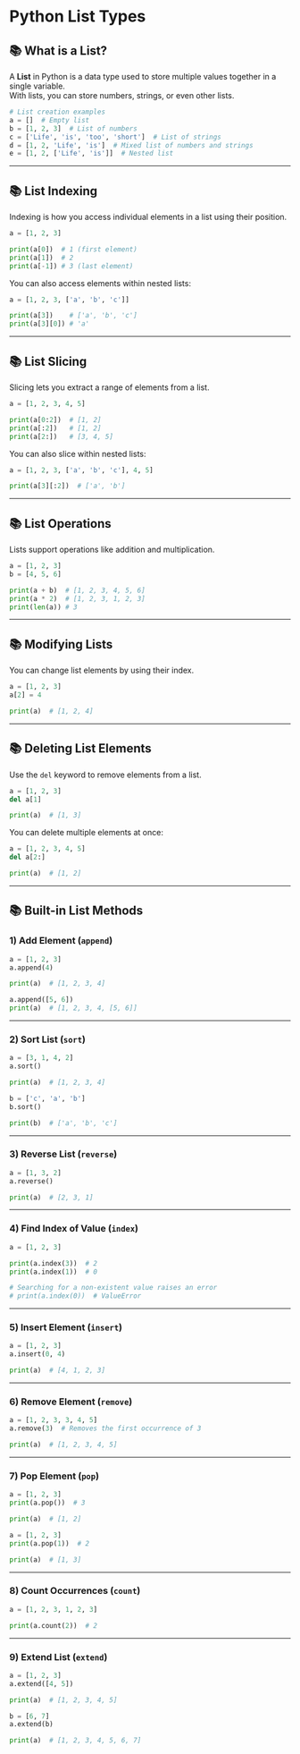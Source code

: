 # Python List Types

## 📚 What is a List?

A **List** in Python is a data type used to store multiple values together in a single variable.  
With lists, you can store numbers, strings, or even other lists.

```python
# List creation examples
a = []  # Empty list
b = [1, 2, 3]  # List of numbers
c = ['Life', 'is', 'too', 'short']  # List of strings
d = [1, 2, 'Life', 'is']  # Mixed list of numbers and strings
e = [1, 2, ['Life', 'is']]  # Nested list
```

---

## 📚 List Indexing

Indexing is how you access individual elements in a list using their position.

```python
a = [1, 2, 3]

print(a[0])  # 1 (first element)
print(a[1])  # 2
print(a[-1]) # 3 (last element)
```

You can also access elements within nested lists:

```python
a = [1, 2, 3, ['a', 'b', 'c']]

print(a[3])    # ['a', 'b', 'c']
print(a[3][0]) # 'a'
```

---

## 📚 List Slicing

Slicing lets you extract a range of elements from a list.

```python
a = [1, 2, 3, 4, 5]

print(a[0:2])  # [1, 2]
print(a[:2])   # [1, 2]
print(a[2:])   # [3, 4, 5]
```

You can also slice within nested lists:

```python
a = [1, 2, 3, ['a', 'b', 'c'], 4, 5]

print(a[3][:2])  # ['a', 'b']
```

---

## 📚 List Operations

Lists support operations like addition and multiplication.

```python
a = [1, 2, 3]
b = [4, 5, 6]

print(a + b)  # [1, 2, 3, 4, 5, 6]
print(a * 2)  # [1, 2, 3, 1, 2, 3]
print(len(a)) # 3
```

---

## 📚 Modifying Lists

You can change list elements by using their index.

```python
a = [1, 2, 3]
a[2] = 4

print(a)  # [1, 2, 4]
```

---

## 📚 Deleting List Elements

Use the `del` keyword to remove elements from a list.

```python
a = [1, 2, 3]
del a[1]

print(a)  # [1, 3]
```

You can delete multiple elements at once:

```python
a = [1, 2, 3, 4, 5]
del a[2:]

print(a)  # [1, 2]
```

---

## 📚 Built-in List Methods

### 1) Add Element (`append`)

```python
a = [1, 2, 3]
a.append(4)

print(a)  # [1, 2, 3, 4]

a.append([5, 6])
print(a)  # [1, 2, 3, 4, [5, 6]]
```

---

### 2) Sort List (`sort`)

```python
a = [3, 1, 4, 2]
a.sort()

print(a)  # [1, 2, 3, 4]

b = ['c', 'a', 'b']
b.sort()

print(b)  # ['a', 'b', 'c']
```

---

### 3) Reverse List (`reverse`)

```python
a = [1, 3, 2]
a.reverse()

print(a)  # [2, 3, 1]
```

---

### 4) Find Index of Value (`index`)

```python
a = [1, 2, 3]

print(a.index(3))  # 2
print(a.index(1))  # 0

# Searching for a non-existent value raises an error
# print(a.index(0))  # ValueError
```

---

### 5) Insert Element (`insert`)

```python
a = [1, 2, 3]
a.insert(0, 4)

print(a)  # [4, 1, 2, 3]
```

---

### 6) Remove Element (`remove`)

```python
a = [1, 2, 3, 3, 4, 5]
a.remove(3)  # Removes the first occurrence of 3

print(a)  # [1, 2, 3, 4, 5]
```

---

### 7) Pop Element (`pop`)

```python
a = [1, 2, 3]
print(a.pop())  # 3

print(a)  # [1, 2]

a = [1, 2, 3]
print(a.pop(1))  # 2

print(a)  # [1, 3]
```

---

### 8) Count Occurrences (`count`)

```python
a = [1, 2, 3, 1, 2, 3]

print(a.count(2))  # 2
```

---

### 9) Extend List (`extend`)

```python
a = [1, 2, 3]
a.extend([4, 5])

print(a)  # [1, 2, 3, 4, 5]

b = [6, 7]
a.extend(b)

print(a)  # [1, 2, 3, 4, 5, 6, 7]
```
